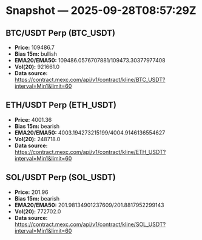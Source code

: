 # Snapshot — 2025-09-28T08:57:29Z

## BTC/USDT Perp (BTC_USDT)
- **Price:** 109486.7
- **Bias 15m:** bullish
- **EMA20/EMA50:** 109486.0576707881/109473.30377977408
- **Vol(20):** 921661.0
- **Data source:** https://contract.mexc.com/api/v1/contract/kline/BTC_USDT?interval=Min1&limit=60

## ETH/USDT Perp (ETH_USDT)
- **Price:** 4001.36
- **Bias 15m:** bearish
- **EMA20/EMA50:** 4003.194273215199/4004.9146136554627
- **Vol(20):** 248718.0
- **Data source:** https://contract.mexc.com/api/v1/contract/kline/ETH_USDT?interval=Min1&limit=60

## SOL/USDT Perp (SOL_USDT)
- **Price:** 201.96
- **Bias 15m:** bearish
- **EMA20/EMA50:** 201.98134901237609/201.8817952299143
- **Vol(20):** 772702.0
- **Data source:** https://contract.mexc.com/api/v1/contract/kline/SOL_USDT?interval=Min1&limit=60
